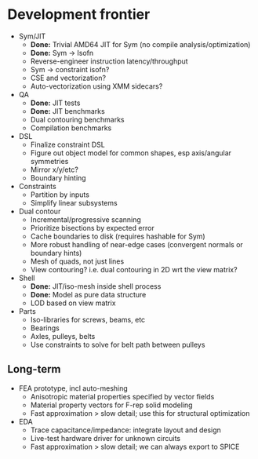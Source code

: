 # Development frontier
+ Sym/JIT
  + **Done:** Trivial AMD64 JIT for Sym (no compile analysis/optimization)
  + **Done:** Sym -> Isofn
  + Reverse-engineer instruction latency/throughput
  + Sym -> constraint isofn?
  + CSE and vectorization?
  + Auto-vectorization using XMM sidecars?
+ QA
  + **Done:** JIT tests
  + **Done:** JIT benchmarks
  + Dual contouring benchmarks
  + Compilation benchmarks
+ DSL
  + Finalize constraint DSL
  + Figure out object model for common shapes, esp axis/angular symmetries
  + Mirror x/y/etc?
  + Boundary hinting
+ Constraints
  + Partition by inputs
  + Simplify linear subsystems
+ Dual contour
  + Incremental/progressive scanning
  + Prioritize bisections by expected error
  + Cache boundaries to disk (requires hashable for Sym)
  + More robust handling of near-edge cases (convergent normals or boundary hints)
  + Mesh of quads, not just lines
  + View contouring? i.e. dual contouring in 2D wrt the view matrix?
+ Shell
  + **Done:** JIT/iso-mesh inside shell process
  + **Done:** Model as pure data structure
  + LOD based on view matrix
+ Parts
  + Iso-libraries for screws, beams, etc
  + Bearings
  + Axles, pulleys, belts
  + Use constraints to solve for belt path between pulleys


## Long-term
+ FEA prototype, incl auto-meshing
  + Anisotropic material properties specified by vector fields
  + Material property vectors for F-rep solid modeling
  + Fast approximation > slow detail; use this for structural optimization
+ EDA
  + Trace capacitance/impedance: integrate layout and design
  + Live-test hardware driver for unknown circuits
  + Fast approximation > slow detail; we can always export to SPICE
